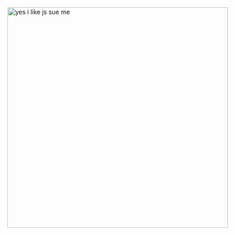 <img src="https://c.tenor.com/6deljAemwSoAAAAC/java-script.gif" alt="yes i like js sue me" title="image Title" width="500"/>
